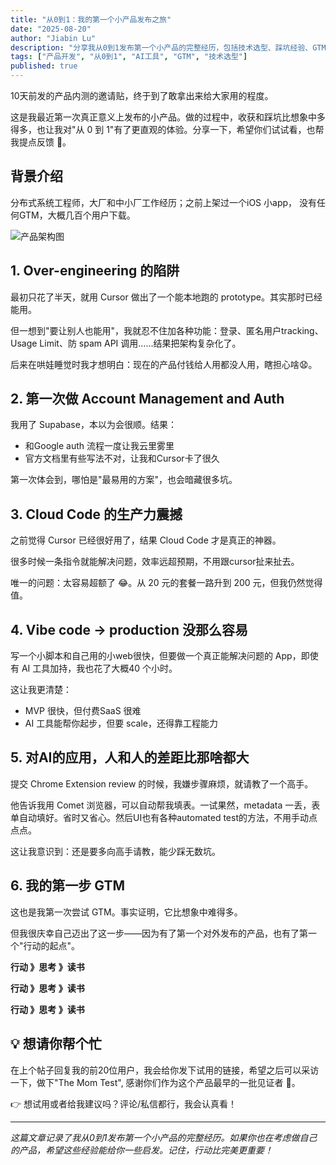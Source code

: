 ```yaml
---
title: "从0到1：我的第一个小产品发布之旅"
date: "2025-08-20"
author: "Jiabin Lu"
description: "分享我从0到1发布第一个小产品的完整经历，包括技术选型、踩坑经验、GTM尝试，以及对AI工具应用的深度思考。"
tags: ["产品开发", "从0到1", "AI工具", "GTM", "技术选型"]
published: true
---
```


10天前发的产品内测的邀请贴，终于到了敢拿出来给大家用的程度。

这是我最近第一次真正意义上发布的小产品。做的过程中，收获和踩坑比想象中多得多，也让我对"从 0 到 1"有了更直观的体验。分享一下，希望你们试试看，也帮我提点反馈 🙏。

## 背景介绍

分布式系统工程师，大厂和中小厂工作经历；之前上架过一个iOS 小app， 没有任何GTM，大概几百个用户下载。

![产品架构图](/images/blog/contentSeed-architecture-diagram.png "Chrome扩展与落地页系统架构：包含前端界面、后端API、认证系统、支付集成等完整技术栈")

## 1. Over-engineering 的陷阱

最初只花了半天，就用 Cursor 做出了一个能本地跑的 prototype。其实那时已经能用。

但一想到"要让别人也能用"，我就忍不住加各种功能：登录、匿名用户tracking、Usage Limit、防 spam API 调用……结果把架构复杂化了。

后来在哄娃睡觉时我才想明白：现在的产品付钱给人用都没人用，瞎担心啥😧。

## 2. 第一次做 Account Management and Auth

我用了 Supabase，本以为会很顺。结果：

- 和Google auth 流程一度让我云里雾里
- 官方文档里有些写法不对，让我和Cursor卡了很久

第一次体会到，哪怕是"最易用的方案"，也会暗藏很多坑。

## 3. Cloud Code 的生产力震撼

之前觉得 Cursor 已经很好用了，结果 Cloud Code 才是真正的神器。

很多时候一条指令就能解决问题，效率远超预期，不用跟cursor扯来扯去。

唯一的问题：太容易超额了 😂。从 20 元的套餐一路升到 200 元，但我仍然觉得值。

## 4. Vibe code → production 没那么容易

写一个小脚本和自己用的小web很快，但要做一个真正能解决问题的 App，即使有 AI 工具加持，我也花了大概40 个小时。

这让我更清楚：

- MVP 很快，但付费SaaS 很难
- AI 工具能帮你起步，但要 scale，还得靠工程能力

## 5. 对AI的应用，人和人的差距比那啥都大

提交 Chrome Extension review 的时候，我嫌步骤麻烦，就请教了一个高手。

他告诉我用 Comet 浏览器，可以自动帮我填表。一试果然，metadata 一丢，表单自动填好。省时又省心。然后UI也有各种automated test的方法，不用手动点点点。

这让我意识到：还是要多向高手请教，能少踩无数坑。

## 6. 我的第一步 GTM

这也是我第一次尝试 GTM。事实证明，它比想象中难得多。

但我很庆幸自己迈出了这一步——因为有了第一个对外发布的产品，也有了第一个"行动的起点"。

**行动 》思考 》读书**

**行动 》思考 》读书**

**行动 》思考 》读书**

## 💡 想请你帮个忙

在上个帖子回复我的前20位用户，我会给你发下试用的链接，希望之后可以采访一下，做下"The Mom Test", 感谢你们作为这个产品最早的一批见证者 👀。

👉 想试用或者给我建议吗？评论/私信都行，我会认真看！

---

*这篇文章记录了我从0到1发布第一个小产品的完整经历。如果你也在考虑做自己的产品，希望这些经验能给你一些启发。记住，行动比完美更重要！*
